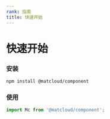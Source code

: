 ```yaml
---
rank: 指南
title: 快速开始
---
```


# 快速开始

### 安装

```shell
npm install @matcloud/component
```


### 使用

```javascript
import Mc from '@matcloud/component';
```
